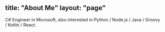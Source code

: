 title: "About Me"
layout: "page"
---

C# Engineer in Microsoft, also interested in Python / Node.js / Java / Groovy / Kotlin / React.